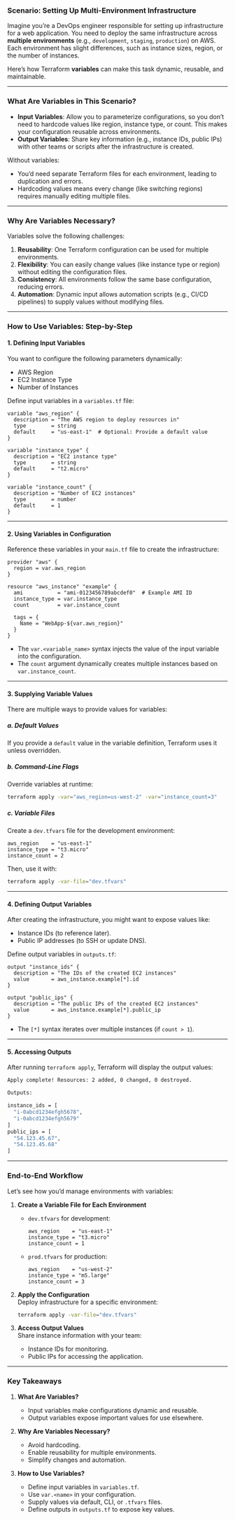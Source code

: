 ### **Scenario: Setting Up Multi-Environment Infrastructure**

Imagine you’re a DevOps engineer responsible for setting up infrastructure for a web application. You need to deploy the same infrastructure across **multiple environments** (e.g., `development`, `staging`, `production`) on AWS. Each environment has slight differences, such as instance sizes, region, or the number of instances.

Here’s how Terraform **variables** can make this task dynamic, reusable, and maintainable.

---

### **What Are Variables in This Scenario?**
- **Input Variables**: Allow you to parameterize configurations, so you don’t need to hardcode values like region, instance type, or count. This makes your configuration reusable across environments.
- **Output Variables**: Share key information (e.g., instance IDs, public IPs) with other teams or scripts after the infrastructure is created.

Without variables:
- You’d need separate Terraform files for each environment, leading to duplication and errors.
- Hardcoding values means every change (like switching regions) requires manually editing multiple files.

---

### **Why Are Variables Necessary?**
Variables solve the following challenges:
1. **Reusability**: One Terraform configuration can be used for multiple environments.
2. **Flexibility**: You can easily change values (like instance type or region) without editing the configuration files.
3. **Consistency**: All environments follow the same base configuration, reducing errors.
4. **Automation**: Dynamic input allows automation scripts (e.g., CI/CD pipelines) to supply values without modifying files.

---

### **How to Use Variables: Step-by-Step**

#### 1. **Defining Input Variables**
You want to configure the following parameters dynamically:
- AWS Region
- EC2 Instance Type
- Number of Instances

Define input variables in a `variables.tf` file:
```hcl
variable "aws_region" {
  description = "The AWS region to deploy resources in"
  type        = string
  default     = "us-east-1"  # Optional: Provide a default value
}

variable "instance_type" {
  description = "EC2 instance type"
  type        = string
  default     = "t2.micro"
}

variable "instance_count" {
  description = "Number of EC2 instances"
  type        = number
  default     = 1
}
```

---

#### 2. **Using Variables in Configuration**
Reference these variables in your `main.tf` file to create the infrastructure:
```hcl
provider "aws" {
  region = var.aws_region
}

resource "aws_instance" "example" {
  ami           = "ami-0123456789abcdef0"  # Example AMI ID
  instance_type = var.instance_type
  count         = var.instance_count

  tags = {
    Name = "WebApp-${var.aws_region}"
  }
}
```

- The `var.<variable_name>` syntax injects the value of the input variable into the configuration.
- The `count` argument dynamically creates multiple instances based on `var.instance_count`.

---

#### 3. **Supplying Variable Values**
There are multiple ways to provide values for variables:

##### **a. Default Values**
If you provide a `default` value in the variable definition, Terraform uses it unless overridden.

##### **b. Command-Line Flags**
Override variables at runtime:
```bash
terraform apply -var="aws_region=us-west-2" -var="instance_count=3"
```

##### **c. Variable Files**
Create a `dev.tfvars` file for the development environment:
```hcl
aws_region    = "us-east-1"
instance_type = "t3.micro"
instance_count = 2
```
Then, use it with:
```bash
terraform apply -var-file="dev.tfvars"
```

---

#### 4. **Defining Output Variables**
After creating the infrastructure, you might want to expose values like:
- Instance IDs (to reference later).
- Public IP addresses (to SSH or update DNS).

Define output variables in `outputs.tf`:
```hcl
output "instance_ids" {
  description = "The IDs of the created EC2 instances"
  value       = aws_instance.example[*].id
}

output "public_ips" {
  description = "The public IPs of the created EC2 instances"
  value       = aws_instance.example[*].public_ip
}
```

- The `[*]` syntax iterates over multiple instances (if `count > 1`).

---

#### 5. **Accessing Outputs**
After running `terraform apply`, Terraform will display the output values:
```bash
Apply complete! Resources: 2 added, 0 changed, 0 destroyed.

Outputs:

instance_ids = [
  "i-0abcd1234efgh5678",
  "i-0abcd1234efgh5679"
]
public_ips = [
  "54.123.45.67",
  "54.123.45.68"
]
```

---

### **End-to-End Workflow**

Let’s see how you’d manage environments with variables:

1. **Create a Variable File for Each Environment**  
   - `dev.tfvars` for development:
     ```hcl
     aws_region    = "us-east-1"
     instance_type = "t3.micro"
     instance_count = 1
     ```
   - `prod.tfvars` for production:
     ```hcl
     aws_region    = "us-west-2"
     instance_type = "m5.large"
     instance_count = 3
     ```

2. **Apply the Configuration**  
   Deploy infrastructure for a specific environment:
   ```bash
   terraform apply -var-file="dev.tfvars"
   ```

3. **Access Output Values**  
   Share instance information with your team:
   - Instance IDs for monitoring.
   - Public IPs for accessing the application.

---

### **Key Takeaways**

1. **What Are Variables?**
   - Input variables make configurations dynamic and reusable.
   - Output variables expose important values for use elsewhere.

2. **Why Are Variables Necessary?**
   - Avoid hardcoding.
   - Enable reusability for multiple environments.
   - Simplify changes and automation.

3. **How to Use Variables?**
   - Define input variables in `variables.tf`.
   - Use `var.<name>` in your configuration.
   - Supply values via default, CLI, or `.tfvars` files.
   - Define outputs in `outputs.tf` to expose key values.

